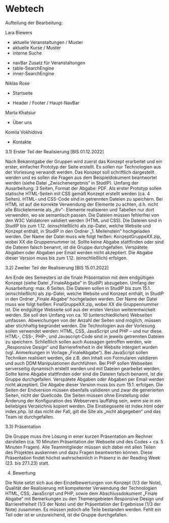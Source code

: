 # Webtech

Aufteilung der Bearbeitung:

Lara Biewers
- aktuelle Veranstaltungen / Muster
- aktuelle Kurse / Muster
- interne Suche
+ navBar Zusatz für Veranstaltungen
+ table-SearchEngine
+ inner-SearchEngine

Niklas Rose
- Startseite
+ Header / Footer / Haupt-NavBar

Marta Khatsiur
- Über uns

Komila Vokhidova
- Kontakte

3.1) Erster Teil der Realisierung [BIS 01.12.2022]

Nach Bekanntgabe der Gruppen wird zuerst das Konzept erarbeitet und ein erster, einfacher 
Prototyp der Seite erstellt. Es sollen nur Technologien aus der Vorlesung verwandt werden.
Das Konzept soll schriftlich dargestellt werden und es sollen die Fragen aus dem 
Beispieldokument beantwortet werden (siehe Datei „Zwischenergebnis“ in StudIP). Umfang 
der Ausarbeitung: 3 Seiten, Format der Abgabe: PDF. 
Als erster Prototyp sollen statische HTML-Seiten mit CSS gemäß Konzept erstellt werden
(ca. 4 Seiten). HTML- und CSS-Code sind in getrennten Dateien zu speichern. Bei HTML ist 
auf die korrekte Verwendung der Elemente zu achten, d.h. nicht alle Blockelemente als „div“-
Elemente realisieren und Tabellen nur dort verwenden, wo sie semantisch passen. Die 
Dateien müssen fehlerfrei von den W3C Validatoren validiert werden (HTML und CSS). Die 
Dateien sind in StudIP bis zum 1.12. (einschließlich) als zip-Datei, welche Website und 
Konzept enthält, in StudIP in den Ordner „1. Meilenstein“ hochgeladen werden. Der Name 
der Datei muss wie folgt heißen: KonzeptGruppeXX.zip, wobei XX die Gruppennummer ist. 
Sollte keine Abgabe stattfinden oder sind die Dateien falsch benannt, ist die Gruppe 
durchgefallen. Verspätete Abgaben oder Abgaben per Email werden nicht akzeptiert. Die 
Abgabe dieser Version muss bis zum 1.12. (einschließlich) erfolgen.

3.2) Zweiter Teil der Realisierung [BIS 15.01.2022]

Am Ende des Semesters ist die finale Präsentation mit dem endgültigen Konzept (siehe 
Datei „FinaleAbgabe“ in StudIP) abzugeben. Umfang der Ausarbeitung: max. 6 Seiten.
Die Dateien sollen in StudIP bis zum 15.1. (einschließlich) als zip-Datei, welche Website und 
Konzept enthält, in StudIP in den Ordner „Finale Abgabe“ hochgeladen werden. Der Name 
der Datei muss wie folgt heißen: FinalGruppeXX.zip, wobei XX die Gruppennummer ist. 
Die endgültige Webseite soll aus der ersten Version weiterentwickelt werden. Sie soll den 
Umfang von ca. 10 (unterschiedlichen) Webseiten umfassen. Abweichungen von der Anzahl 
der Seiten sind möglich, müssen aber stichhaltig begründet werden.
Die Technologien aus der Vorlesung sollen verwendet werden: HTML, CSS, JavaScript und 
PHP – und nur diese. HTML-, CSS-, PHP-, und Javascript-Code sind in jeweils getrennten 
Dateien zu speichern. Schließlich sollen auch Aussagen getroffen werden, wie „Responsive 
Design“ und Barrierefreiheit in die Website intergiert wurden (vgl. Anmerkungen in Vorlage 
„FinaleAbgabe“). Bei JavaScript sollen Techniken realisiert werden, die z.B. den Inhalt von 
Formularen validieren und auch DOM Manipulationen durchführen. Bei PHP sollen 
Webseiten serverseitig dynamisch erstellt werden und mit Dateien gearbeitet werden. 
Sollte keine Abgabe stattfinden oder sind die Dateien falsch benannt, ist die Gruppe 
durchgefallen. Verspätete Abgaben oder Abgaben per Email werden nicht akzeptiert. Die 
Abgabe dieser Version muss bis zum 15.1. erfolgen.
Die Seiten der Endversion müssen ebenfalls validieren und zwar die generierten Seiten, 
nicht der Quellcode. Die Seiten müssen ohne Einstellung oder Änderung der 
Konfiguration des Webservers lauffähig sein, wenn sie in ein beliebiges Verzeichnis 
kopiert werden. Die Einstiegsseite ist index.html oder index.php. Ist das nicht der Fall, 
gilt die Site als „nicht abgegeben“ und das Team ist durchgefallen. 

3.3) Präsentation

Die Gruppe muss ihre Lösung in einer kurzen Präsentation am Rechner darstellen (ca. 10 
Minuten Präsentation der Webseite und des Codes + ca. 5 Minuten Fragen). Alle 
Teammitglieder müssen sich dabei mit allen Teilen des Projektes auskennen und dazu 
Fragen beantworten können. 
Diese Präsentation findet höchst wahrscheinlich in Präsenz in der Reading Week (23. bis 
27.1.23) statt.

4) Bewertung

Die Note setzt sich aus den Einzelbewertungen von Konzept (1/3 der Note), Qualität der 
Realisierung mit kompetenter Verwendung der Technologien HTML, CSS, JavaScript und 
PHP, sowie dem Abschlussdokument „Finale Abgabe“ mit Bemerkungen zu den 
Themengebieten Responsive Design und Barrierefreiheit (1/3 der Note) und der Präsentation 
der Ergebnisse (1/3 der Note) zusammen. 
Es müssen jedoch alle Teile bestanden werden. Fehlt ein Teil oder ist er unzureichend, 
ist die Gruppe durchgefallen. 
